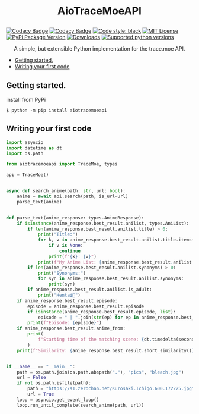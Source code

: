 # <p align="center">AioTraceMoeAPI
 
[![Codacy Badge](https://api.codacy.com/project/badge/Grade/1c3c0346525b4a238457a33a330f4072)](https://app.codacy.com/gh/Fenicu/AioTraceMoeAPI?utm_source=github.com&utm_medium=referral&utm_content=Fenicu/AioTraceMoeAPI&utm_campaign=Badge_Grade_Settings)
[![Codacy Badge](https://api.codacy.com/project/badge/Grade/13726d8a3e134ee6bd6adf1bf66d6c8a)](https://app.codacy.com/gh/Fenicu/AioTraceMoeAPI?utm_source=github.com&utm_medium=referral&utm_content=Fenicu/AioTraceMoeAPI&utm_campaign=Badge_Grade_Settings)
[![Code style: black](https://img.shields.io/badge/code%20style-black-000000.svg)](https://github.com/psf/black)
[![MIT License](https://img.shields.io/pypi/l/aiotracemoeapi)](https://opensource.org/licenses/MIT)
[![PyPi Package Version](https://img.shields.io/pypi/v/aiotracemoeapi)](https://pypi.python.org/pypi/aiotracemoeapi)
[![Downloads](https://img.shields.io/pypi/dm/aiotracemoeapi.svg)](https://pypi.python.org/pypi/aiotracemoeapi)
[![Supported python versions](https://img.shields.io/pypi/pyversions/aiotracemoeapi)](https://pypi.python.org/pypi/aiotracemoeapi)

<p align="center">A simple, but extensible Python implementation for the trace.moe API.


  * [Getting started.](#getting-started)
  * [Writing your first code](#writing-your-first-code)


## Getting started.
install from PyPi
```
$ python -m pip install aiotracemoeapi
```


## Writing your first code
```python
import asyncio
import datetime as dt
import os.path

from aiotracemoeapi import TraceMoe, types

api = TraceMoe()


async def search_anime(path: str, url: bool):
    anime = await api.search(path, is_url=url)
    parse_text(anime)


def parse_text(anime_response: types.AnimeResponse):
    if isinstance(anime_response.best_result.anilist, types.AniList):
        if len(anime_response.best_result.anilist.title) > 0:
            print("Title:")
            for k, v in anime_response.best_result.anilist.title.items():
                if v is None:
                    continue
                print(f"{k}: {v}")
            print(f"My Anime List: {anime_response.best_result.anilist.mal_url}")
        if len(anime_response.best_result.anilist.synonyms) > 0:
            print("Synonyms:")
            for syn in anime_response.best_result.anilist.synonyms:
                print(syn)
        if anime_response.best_result.anilist.is_adult:
            print("Hentai🔞")
    if anime_response.best_result.episode:
        episode = anime_response.best_result.episode
        if isinstance(anime_response.best_result.episode, list):
            episode = " | ".join(str(ep) for ep in anime_response.best_result.episode)
        print(f"Episode: {episode}")
    if anime_response.best_result.anime_from:
        print(
            f"Starting time of the matching scene: {dt.timedelta(seconds=int(anime_response.best_result.anime_from))}"
        )
    print(f"Similarity: {anime_response.best_result.short_similarity()}")


if __name__ == "__main__":
    path = os.path.join(os.path.abspath("."), "pics", "bleach.jpg")
    url = False
    if not os.path.isfile(path):
        path = "https://s1.zerochan.net/Kurosaki.Ichigo.600.172225.jpg"
        url = True
    loop = asyncio.get_event_loop()
    loop.run_until_complete(search_anime(path, url))

```

